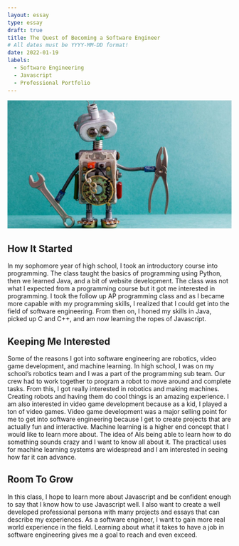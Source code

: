 ```yaml
---
layout: essay
type: essay
draft: true
title: The Quest of Becoming a Software Engineer
# All dates must be YYYY-MM-DD format!
date: 2022-01-19
labels:
  - Software Engineering
  - Javascript
  - Professional Portfolio
---
```


<img class="ui large image" src="../images/softwareengi.jpg">

## How It Started

In my sophomore year of high school, I took an introductory course into programming. The class taught the basics of programming using Python, then we learned Java, and a bit of website development. The class was not what I expected from a programming course but it got me interested in programming. I took the follow up AP programming class and as I became more capable with my programming skills, I realized that I could get into the field of software engineering. From then on, I honed my skills in Java, picked up C and C++, and am now learning the ropes of Javascript.

## Keeping Me Interested

Some of the reasons I got into software engineering are robotics, video game development, and machine learning. In high school, I was on my school’s robotics team and I was a part of the programming sub team. Our crew had to work together to program a robot to move around and complete tasks. From this, I got really interested in robotics and making machines. Creating robots and having them do cool things is an amazing experience. I am also interested in video game development because as a kid, I played a ton of video games. Video game development was a major selling point for me to get into software engineering because I get to create projects that are actually fun and interactive. Machine learning is a higher end concept that I would like to learn more about. The idea of AIs being able to learn how to do something sounds crazy and I want to know all about it. The practical uses for machine learning systems are widespread and I am interested in seeing how far it can advance. 

## Room To Grow

In this class, I hope to learn more about Javascript and be confident enough to say that I know how to use Javascript well. I also want to create a well developed professional persona with many projects and essays that can describe my experiences. As a software engineer, I want to gain more real world experience in the field. Learning about what it takes to have a job in software engineering gives me a goal to reach and even exceed. 

